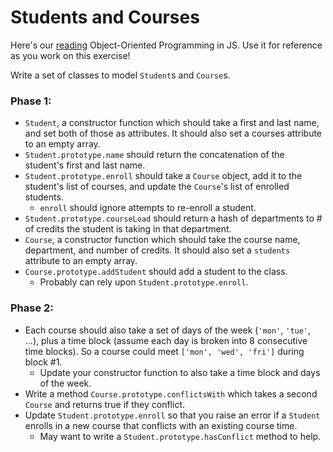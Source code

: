 # Students and Courses

Here's our [reading][oo-js] Object-Oriented Programming in JS. Use it for reference as you work on this exercise!

Write a set of classes to model `Student`s and `Course`s.

### Phase 1:
* `Student`, a constructor function which should take a first and last name, and set both of those as attributes.
  It should also set a courses attribute to an empty array.
* `Student.prototype.name` should return the concatenation of the student's
  first and last name.
* `Student.prototype.enroll` should take a `Course` object, add it to the
  student's list of courses, and update the `Course`'s list of
  enrolled students.
    * `enroll` should ignore attempts to re-enroll a student.
* `Student.prototype.courseLoad` should return a hash of departments to # of
  credits the student is taking in that department.
* `Course`, a constructor function which should take the course name, department, and
  number of credits. It should also set a `students` attribute to an empty array.
* `Course.prototype.addStudent` should add a student to the class.
  * Probably can rely upon `Student.prototype.enroll`.

### Phase 2:
* Each course should also take a set of days of the week (`'mon'`,
  `'tue'`, ...), plus a time block (assume each day is broken into 8
  consecutive time blocks). So a course could meet
  `['mon', 'wed', 'fri']` during block #1.
    * Update your constructor function to also take a time block and
      days of the week.
* Write a method `Course.prototype.conflictsWith` which takes a second
  `Course` and returns true if they conflict.
* Update `Student.prototype.enroll` so that you raise an error if a `Student`
  enrolls in a new course that conflicts with an existing course time.
    * May want to write a `Student.prototype.hasConflict` method to help.

[oo-js]: ../../../readings/object-oriented-js.md
